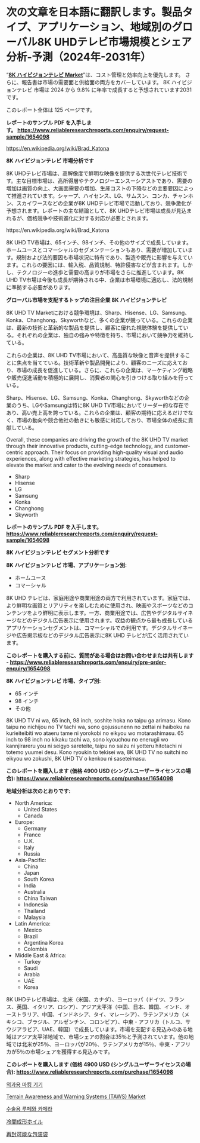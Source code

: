 <p><h1>次の文章を日本語に翻訳します。製品タイプ、アプリケーション、地域別のグローバル8K UHDテレビ市場規模とシェア分析-予測（2024年-2031年）</h1></p><p>&ldquo;<strong><a href="https://www.reliableresearchreports.com/8k-uhd-tv-r1654098">8K ハイビジョンテレビ Market</a></strong>&rdquo;は、コスト管理と効率向上を優先します。 さらに、報告書は市場の需要面と供給面の両方をカバーしています。 8K ハイビジョンテレビ 市場は 2024 から 9.8% に年率で成長すると予想されています2031 です。</p>
<p>このレポート全体は 125 ページです。</p>
<p><strong>レポートのサンプル PDF を入手します。&nbsp;<a href="https://www.reliableresearchreports.com/enquiry/request-sample/1654098">https://www.reliableresearchreports.com/enquiry/request-sample/1654098</a></strong></p>
<p><a href="https://en.wikipedia.org/wiki/Brad_Katona">https://en.wikipedia.org/wiki/Brad_Katona</a></p>
<p><strong>8K ハイビジョンテレビ 市場分析です</strong></p>
<p><p>8K UHDテレビ市場は、高解像度で鮮明な映像を提供する次世代テレビ技術です。主な目標市場は、高所得層やテクノロジーエンスーシアストであり、需要の増加は画質の向上、大画面需要の増加、生産コストの下降などの主要要因によって推進されています。シャープ、ハイセンス、LG、サムスン、コンカ、チャンホン、スカイワースなどの企業が8K UHDテレビ市場で活動しており、競争激化が予想されます。レポートの主な結論として、8K UHDテレビ市場は成長が見込まれるが、価格競争や技術進化に対する対応が必要とされます。</p></p>
<p>https://en.wikipedia.org/wiki/Brad_Katona</p>
<p><p>8K UHD TV市場は、65インチ、98インチ、その他のサイズで成長しています。ホームユースとコマーシャルのセグメンテーションもあり、需要が増加しています。規制および法的要因も市場状況に特有であり、製造や販売に影響を与えています。これらの要因には、輸入税、品質規制、特許侵害などが含まれます。しかし、テクノロジーの進歩と需要の高まりが市場をさらに推進しています。8K UHD TV市場は今後も成長が期待される中、企業は市場環境に適応し、法的規制に準拠する必要があります。</p></p>
<p><strong>グローバル市場を支配するトップの注目企業 8K ハイビジョンテレビ</strong></p>
<p><p>8K UHD TV Marketにおける競争環境は、Sharp、Hisense、LG、Samsung、Konka、Changhong、Skyworthなど、多くの企業が競っている。これらの企業は、最新の技術と革新的な製品を提供し、顧客に優れた視聴体験を提供している。それぞれの企業は、独自の強みや特徴を持ち、市場において競争力を維持している。</p><p>これらの企業は、8K UHD TV市場において、高品質な映像と音声を提供することに焦点を当てている。技術革新や製品開発により、顧客のニーズに応えており、市場の成長を促進している。さらに、これらの企業は、マーケティング戦略や販売促進活動を積極的に展開し、消費者の関心を引きつける取り組みを行っている。</p><p>Sharp、Hisense、LG、Samsung、Konka、Changhong、Skyworthなどの企業のうち、LGやSamsungは特に8K UHD TV市場においてリーダー的な存在であり、高い売上高を誇っている。これらの企業は、顧客の期待に応えるだけでなく、市場の動向や競合他社の動きにも敏感に対応しており、市場全体の成長に貢献している。</p><p>Overall, these companies are driving the growth of the 8K UHD TV market through their innovative products, cutting-edge technology, and customer-centric approach. Their focus on providing high-quality visual and audio experiences, along with effective marketing strategies, has helped to elevate the market and cater to the evolving needs of consumers.</p></p>
<p><ul><li>Sharp</li><li>Hisense</li><li>LG</li><li>Samsung</li><li>Konka</li><li>Changhong</li><li>Skyworth</li></ul></p>
<p><strong>レポートのサンプル PDF を入手します。 <a href="https://www.reliableresearchreports.com/enquiry/request-sample/1654098">https://www.reliableresearchreports.com/enquiry/request-sample/1654098</a></strong></p>
<p><strong>8K ハイビジョンテレビ セグメント分析です</strong></p>
<p><strong>8K ハイビジョンテレビ 市場、アプリケーション別:</strong></p>
<p><ul><li>ホームユース</li><li>コマーシャル</li></ul></p>
<p><p>8K UHD テレビは、家庭用途や商業用途の両方で利用されています。家庭では、より鮮明な画質とリアリティを楽しむために使用され、映画やスポーツなどのコンテンツをより鮮明に表示します。一方、商業用途では、広告やデジタルサイネージなどのデジタル広告表示に使用されます。収益の観点から最も成長しているアプリケーションセグメントは、コマーシャルでの利用です。デジタルサイネージや広告掲示板などのデジタル広告表示に8K UHD テレビが広く活用されています。</p></p>
<p><strong>このレポートを購入する前に、質問がある場合はお問い合わせまたは共有します - <a href="https://www.reliableresearchreports.com/enquiry/pre-order-enquiry/1654098">https://www.reliableresearchreports.com/enquiry/pre-order-enquiry/1654098</a></strong></p>
<p><strong>8K ハイビジョンテレビ 市場、タイプ別:</strong></p>
<p><ul><li>65 インチ</li><li>98 インチ</li><li>その他</li></ul></p>
<p><p>8K UHD TV ni wa, 65 inch, 98 inch, soshite hoka no taipu ga arimasu. Kono taipu no nichijou no TV tachi wa, sono gojussunenn no zettai ni haiboku na kurieiteibiti wo ataeru tame ni yorokobi no eikyou wo motarashimasu. 65 inch to 98 inch no kikaku tachi wa, sono kyouchou no enerugii wo kannjirareru you ni seigyo sareteite, taipu no saizu ni yotteru hitotachi ni totemo yuumei desu. Kono ryoukin to tekisei wa, 8K UHD TV no suitchi no eikyou wo zokushi, 8K UHD TV o kenkou ni saseteimasu.</p></p>
<p><strong>このレポートを購入します (価格 4900 USD (シングルユーザーライセンスの場合): <a href="https://www.reliableresearchreports.com/purchase/1654098">https://www.reliableresearchreports.com/purchase/1654098</a></strong></p>
<p><strong>地域分析は次のとおりです:</strong></p>
<p><ul>
    <li>
        North America:
        <ul>
            <li>United States</li>
            <li>Canada</li>
        </ul>
    </li>
    <li>
        Europe:
        <ul>
            <li>Germany</li>
            <li>France</li>
            <li>U.K.</li>
            <li>Italy</li>
            <li>Russia</li>
        </ul>
    </li>
    <li>
        Asia-Pacific:
        <ul>
            <li>China</li>
            <li>Japan</li>
            <li>South Korea</li>
            <li>India</li>
            <li>Australia</li>
            <li>China Taiwan</li>
            <li>Indonesia</li>
            <li>Thailand</li>
            <li>Malaysia</li>
        </ul>
    </li>
    <li>
        Latin America:
        <ul>
            <li>Mexico</li>
            <li>Brazil</li>
            <li>Argentina Korea</li>
            <li>Colombia</li>
        </ul>
    </li>
    <li>
        Middle East & Africa:
        <ul>
            <li>Turkey</li>
            <li>Saudi</li>
            <li>Arabia</li>
            <li>UAE</li>
            <li>Korea</li>
        </ul>
    </li>
    </ul></p>
<p><p>8K UHDテレビ市場は、北米（米国、カナダ）、ヨーロッパ（ドイツ、フランス、英国、イタリア、ロシア）、アジア太平洋（中国、日本、韓国、インド、オーストラリア、中国、インドネシア、タイ、マレーシア）、ラテンアメリカ（メキシコ、ブラジル、アルゼンチン、コロンビア）、中東・アフリカ（トルコ、サウジアラビア、UAE、韓国）で成長しています。市場を支配する見込みのある地域はアジア太平洋地域で、市場シェアの割合は35％と予測されています。他の地域では北米が25％、ヨーロッパが20％、ラテンアメリカが15％、中東・アフリカが5％の市場シェアを獲得する見込みです。</p></p>
<p><strong>このレポートを購入します (価格 4900 USD (シングルユーザーライセンスの場合): <a href="https://www.reliableresearchreports.com/purchase/1654098">https://www.reliableresearchreports.com/purchase/1654098</a></strong></p>
<p><p><a href="https://github.com/rcabello548/Market-Research-Report-List-3/blob/main/774289394718.md">외과용 마킹 기기</a></p><p><a href="https://medium.com/@albertohickle/terrain-awareness-and-warning-systems-taws-market-outlook-complete-industry-analysis-2024-to-0f72f81e28c7">Terrain Awareness and Warning Systems (TAWS) Market</a></p><p><a href="https://github.com/KellyLyncyh543964/Market-Research-Report-List-3/blob/main/103883094717.md">수술용 루페와 카메라</a></p><p><a href="https://github.com/roulaayoub-saad/Market-Research-Report-List-3/blob/main/283669276133.md">冷間成形ホイル</a></p><p><a href="https://github.com/zjkmgcs938405/Market-Research-Report-List-4/blob/main/864920076132.md">再封可能な包装袋</a></p></p>